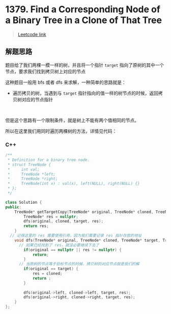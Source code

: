 # 1379. Find a Corresponding Node of a Binary Tree in a Clone of That Tree

> [Leetcode link](https://leetcode.com/problems/find-a-corresponding-node-of-a-binary-tree-in-a-clone-of-that-tree/)



## 解题思路

题目给了我们两棵一模一样的树，并且将一个指针 `target` 指向了原树的其中一个节点，要求我们找到拷贝树上对应的节点

这种题目一般用 bfs 或者 dfs 来求解，一种简单的思路就是：

- 遍历拷贝的树，当遇到与 `target` 指针指向的值一样的树节点的时候，返回拷贝树对应的节点指针

<br />

但是这个思路有一个限制条件，就是树上不能有两个值相同的节点。

所以在这里我们用同时遍历两棵树的方法，详情见代码：



### C++

```cpp
/**
 * Definition for a binary tree node.
 * struct TreeNode {
 *     int val;
 *     TreeNode *left;
 *     TreeNode *right;
 *     TreeNode(int x) : val(x), left(NULL), right(NULL) {}
 * };
 */

class Solution {
public:
    TreeNode* getTargetCopy(TreeNode* original, TreeNode* cloned, TreeNode* target) {
        TreeNode* res = nullptr;
        dfs(original, cloned, target, res);
        return res;
    }
  // 记得这里的 res 需要使用引用，因为我们需要记录 res 指针存放的地址
    void dfs(TreeNode* original, TreeNode* cloned, TreeNode* target, TreeNode*& res) {
      // 如果已经找到了 res，就没必要继续下去了
        if(original == nullptr || res != nullptr) {
            return;
        }
      // 当原树的节点等于目标节点的时候，拷贝树的对应节点就是我们的解
        if(original == target) {
            res = cloned;
            return ;
        }
        
        dfs(original->left, cloned->left, target, res);
        dfs(original->right, cloned->right, target, res);
    }
};
```



